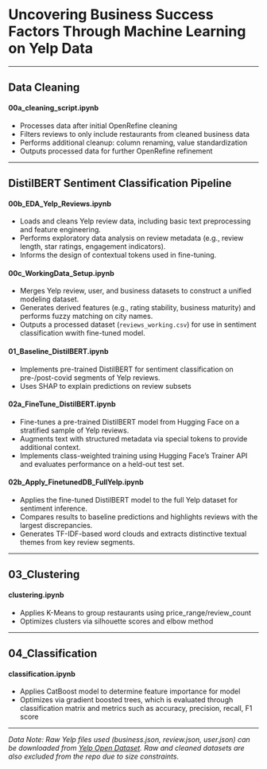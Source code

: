 # Uncovering Business Success Factors Through Machine Learning on Yelp Data
 ---
## Data Cleaning  
#### 00a_cleaning_script.ipynb
- Processes data after initial OpenRefine cleaning  
- Filters reviews to only include restaurants from cleaned business data  
- Performs additional cleanup: column renaming, value standardization  
- Outputs processed data for further OpenRefine refinement  
 ---
## DistilBERT Sentiment Classification Pipeline
#### 00b_EDA_Yelp_Reviews.ipynb
- Loads and cleans Yelp review data, including basic text preprocessing and feature engineering.
- Performs exploratory data analysis on review metadata (e.g., review length, star ratings, engagement indicators).
- Informs the design of contextual tokens used in fine-tuning.

#### 00c_WorkingData_Setup.ipynb
- Merges Yelp review, user, and business datasets to construct a unified modeling dataset.
- Generates derived features (e.g., rating stability, business maturity) and performs fuzzy matching on city names.
- Outputs a processed dataset (`reviews_working.csv`) for use in sentiment classification wwith fine-tuned model.

#### 01_Baseline_DistilBERT.ipynb
- Implements pre-trained DistilBERT for sentiment classification on pre-/post-covid segments of Yelp reviews.
- Uses SHAP to explain predictions on review subsets

#### 02a_FineTune_DistilBERT.ipynb
- Fine-tunes a pre-trained DistilBERT model from Hugging Face on a stratified sample of Yelp reviews.
- Augments text with structured metadata via special tokens to provide additional context.
- Implements class-weighted training using Hugging Face’s Trainer API and evaluates performance on a held-out test set.

#### 02b_Apply_FinetunedDB_FullYelp.ipynb
- Applies the fine-tuned DistilBERT model to the full Yelp dataset for sentiment inference.
- Compares results to baseline predictions and highlights reviews with the largest discrepancies.
- Generates TF-IDF-based word clouds and extracts distinctive textual themes from key review segments.

---
## 03_Clustering  
#### clustering.ipynb
- Applies K-Means to group restaurants using price_range/review_count  
- Optimizes clusters via silhouette scores and elbow method  
 ---
## 04_Classification
#### classification.ipynb
- Applies CatBoost model to determine feature importance for model
- Optimizes via gradient boosted trees, which is evaluated through classification matrix and metrics such as accuracy, precision, recall, F1 score
 ---
 
*Data Note: Raw Yelp files used (business.json, review.json, user.json) can be downloaded from [Yelp Open Dataset](https://www.yelp.com/dataset). Raw and cleaned datasets are also excluded from the repo due to size constraints.*  
 
 
